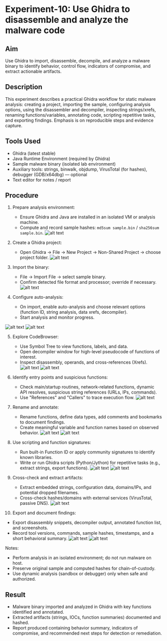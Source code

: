 # Experiment-10: Use Ghidra to disassemble and analyze the malware code

## Aim
Use Ghidra to import, disassemble, decompile, and analyze a malware binary to identify behavior, control flow, indicators of compromise, and extract actionable artifacts.

## Description
This experiment describes a practical Ghidra workflow for static malware analysis: creating a project, importing the sample, configuring analysis options, using the disassembler and decompiler, inspecting strings/xrefs, renaming functions/variables, annotating code, scripting repetitive tasks, and exporting findings. Emphasis is on reproducible steps and evidence capture.

## Tools Used
- Ghidra (latest stable)
- Java Runtime Environment (required by Ghidra)
- Sample malware binary (isolated lab environment)
- Auxiliary tools: strings, binwalk, objdump, VirusTotal (for hashes), debugger (GDB/x64dbg) — optional
- Text editor for notes / report

## Procedure
1. Prepare analysis environment:
   - Ensure Ghidra and Java are installed in an isolated VM or analysis machine.
   - Compute and record sample hashes: `md5sum sample.bin` / `sha256sum sample.bin`.
![alt text](<Screenshot 10/Screenshot From 2025-10-26 01-33-37.png>)

2. Create a Ghidra project:
   - Open Ghidra → File → New Project → Non-Shared Project → choose project folder.
![alt text](<screenshot 10/Screenshot From 2025-10-26 01-17-47.png>)

3. Import the binary:
   - File → Import File → select sample binary.
   - Confirm detected file format and processor; override if necessary.
![alt text](<Screenshot 10/Screenshot From 2025-10-26 01-23-41.png>)

4. Configure auto-analysis:
   - On import, enable auto-analysis and choose relevant options (function ID, string analysis, data xrefs, decompiler).
   - Start analysis and monitor progress.

![alt text](<Screenshot 10/Screenshot From 2025-10-26 01-24-19.png>)
![alt text](<Screenshot 10/Screenshot From 2025-10-26 01-26-32.png>)

5. Explore CodeBrowser:
   - Use Symbol Tree to view functions, labels, and data.
   - Open decompiler window for high-level pseudocode of functions of interest.
   - Inspect disassembly, operands, and cross-references (Xrefs).
![alt text](<Screenshot 10/Screenshot From 2025-10-26 01-26-44.png>)
![alt text](<Screenshot 10/Screenshot From 2025-10-26 01-27-20.png>)

6. Identify entry points and suspicious functions:
   - Check main/startup routines, network-related functions, dynamic API resolves, suspicious string references (URLs, IPs, commands).
   - Use "References" and "Callers" to trace execution flow.
![alt text](<Screenshot 10/Screenshot From 2025-10-26 01-28-20.png>)

7. Rename and annotate:
   - Rename functions, define data types, add comments and bookmarks to document findings.
   - Create meaningful variable and function names based on observed behavior.
![alt text](<Screenshot 10/Screenshot From 2025-10-26 01-29-46.png>)
![alt text](<Screenshot 10/Screenshot From 2025-10-26 01-30-50.png>)

8. Use scripting and function signatures:
   - Run built-in Function ID or apply community signatures to identify known libraries.
   - Write or run Ghidra scripts (Python/Jython) for repetitive tasks (e.g., extract strings, export functions).
![alt text](<Screenshot 10/Screenshot From 2025-10-26 01-33-37.png>)
![alt text](<Screenshot 10/Screenshot From 2025-10-26 01-40-45.png>)

9. Cross-check and extract artifacts:
   - Extract embedded strings, configuration data, domains/IPs, and potential dropped filenames.
   - Cross-check hashes/domains with external services (VirusTotal, passive DNS).
![alt text](<Screenshot 10/Screenshot From 2025-10-26 01-41-16.png>)

10. Export and document findings:
   - Export disassembly snippets, decompiler output, annotated function list, and screenshots.
   - Record tool versions, commands, sample hashes, timestamps, and a short behavioral summary.
![alt text](<Screenshot 10/Screenshot From 2025-10-26 01-43-13.png>)
![alt text](<Screenshot 10/Screenshot From 2025-10-26 01-44-00.png>)

Notes:
- Perform analysis in an isolated environment; do not run malware on host.
- Preserve original sample and computed hashes for chain-of-custody.
- Use dynamic analysis (sandbox or debugger) only when safe and authorized.

## Result
- Malware binary imported and analyzed in Ghidra with key functions identified and annotated.
- Extracted artifacts (strings, IOCs, function summaries) documented and hashed.
- Report produced containing behavior summary, indicators of compromise, and recommended next steps for detection or remediation.
